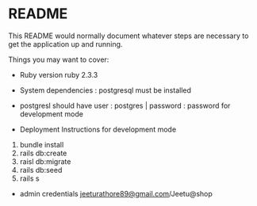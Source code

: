 # README

This README would normally document whatever steps are necessary to get the
application up and running.

Things you may want to cover:

* Ruby version ruby 2.3.3

* System dependencies  : postgresql must be installed

* postgresl should have user : postgres  | password : password   for development mode

* Deployment Instructions for development mode

1. bundle install
2. rails db:create
3. raisl db:migrate
4. rails db:seed
5. rails s

* admin credentials jeeturathore89@gmail.com/Jeetu@shop
